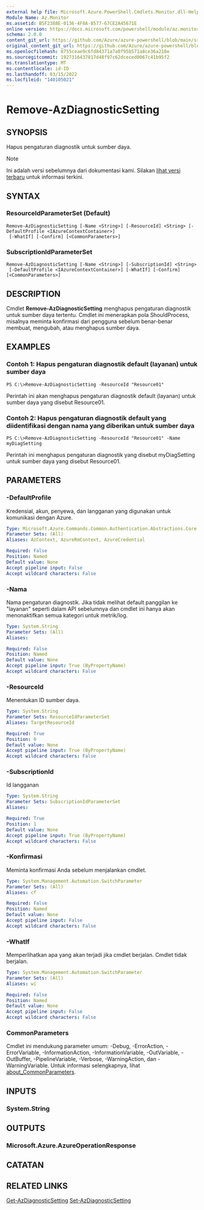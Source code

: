 ```yaml
---
external help file: Microsoft.Azure.PowerShell.Cmdlets.Monitor.dll-Help.xml
Module Name: Az.Monitor
ms.assetid: B5F2388E-0136-4F8A-8577-67CE2A45671E
online version: https://docs.microsoft.com/powershell/module/az.monitor/remove-azdiagnosticsetting
schema: 2.0.0
content_git_url: https://github.com/Azure/azure-powershell/blob/main/src/Monitor/Monitor/help/Remove-AzDiagnosticSetting.md
original_content_git_url: https://github.com/Azure/azure-powershell/blob/main/src/Monitor/Monitor/help/Remove-AzDiagnosticSetting.md
ms.openlocfilehash: 8755ceae9c6fd84371a7a0f95b571a8ce36a218e
ms.sourcegitcommit: 1927316437817d48f97c62dceced0067c41b95f2
ms.translationtype: MT
ms.contentlocale: id-ID
ms.lasthandoff: 03/15/2022
ms.locfileid: "140105021"
---
```

# Remove-AzDiagnosticSetting

## SYNOPSIS
Hapus pengaturan diagnostik untuk sumber daya.

> [!NOTE]
>Ini adalah versi sebelumnya dari dokumentasi kami. Silakan [lihat versi terbaru](/powershell/module/az.monitor/remove-azdiagnosticsetting) untuk informasi terkini.

## SYNTAX

### ResourceIdParameterSet (Default)
```
Remove-AzDiagnosticSetting [-Name <String>] [-ResourceId] <String> [-DefaultProfile <IAzureContextContainer>]
 [-WhatIf] [-Confirm] [<CommonParameters>]
```

### SubscriptionIdParameterSet
```
Remove-AzDiagnosticSetting [-Name <String>] [-SubscriptionId] <String>
 [-DefaultProfile <IAzureContextContainer>] [-WhatIf] [-Confirm] [<CommonParameters>]
```

## DESCRIPTION
Cmdlet **Remove-AzDiagnosticSetting** menghapus pengaturan diagnostik untuk sumber daya tertentu.
Cmdlet ini menerapkan pola ShouldProcess, misalnya meminta konfirmasi dari pengguna sebelum benar-benar membuat, mengubah, atau menghapus sumber daya.

## EXAMPLES

### Contoh 1: Hapus pengaturan diagnostik default (layanan) untuk sumber daya
```
PS C:\>Remove-AzDiagnosticSetting -ResourceId "Resource01"
```

Perintah ini akan menghapus pengaturan diagnostik default (layanan) untuk sumber daya yang disebut Resource01.

### Contoh 2: Hapus pengaturan diagnostik default yang diidentifikasi dengan nama yang diberikan untuk sumber daya
```
PS C:\>Remove-AzDiagnosticSetting -ResourceId "Resource01" -Name myDiagSetting
```

Perintah ini menghapus pengaturan diagnostik yang disebut myDiagSetting untuk sumber daya yang disebut Resource01.

## PARAMETERS

### -DefaultProfile
Kredensial, akun, penyewa, dan langganan yang digunakan untuk komunikasi dengan Azure.

```yaml
Type: Microsoft.Azure.Commands.Common.Authentication.Abstractions.Core.IAzureContextContainer
Parameter Sets: (All)
Aliases: AzContext, AzureRmContext, AzureCredential

Required: False
Position: Named
Default value: None
Accept pipeline input: False
Accept wildcard characters: False
```

### -Nama
Nama pengaturan diagnostik. Jika tidak melihat default panggilan ke "layanan" seperti dalam API sebelumnya dan cmdlet ini hanya akan menonaktifkan semua kategori untuk metrik/log.

```yaml
Type: System.String
Parameter Sets: (All)
Aliases:

Required: False
Position: Named
Default value: None
Accept pipeline input: True (ByPropertyName)
Accept wildcard characters: False
```

### -ResourceId
Menentukan ID sumber daya.

```yaml
Type: System.String
Parameter Sets: ResourceIdParameterSet
Aliases: TargetResourceId

Required: True
Position: 0
Default value: None
Accept pipeline input: True (ByPropertyName)
Accept wildcard characters: False
```

### -SubscriptionId
Id langganan

```yaml
Type: System.String
Parameter Sets: SubscriptionIdParameterSet
Aliases:

Required: True
Position: 1
Default value: None
Accept pipeline input: True (ByPropertyName)
Accept wildcard characters: False
```

### -Konfirmasi
Meminta konfirmasi Anda sebelum menjalankan cmdlet.

```yaml
Type: System.Management.Automation.SwitchParameter
Parameter Sets: (All)
Aliases: cf

Required: False
Position: Named
Default value: None
Accept pipeline input: False
Accept wildcard characters: False
```

### -WhatIf
Memperlihatkan apa yang akan terjadi jika cmdlet berjalan. Cmdlet tidak berjalan.

```yaml
Type: System.Management.Automation.SwitchParameter
Parameter Sets: (All)
Aliases: wi

Required: False
Position: Named
Default value: None
Accept pipeline input: False
Accept wildcard characters: False
```

### CommonParameters
Cmdlet ini mendukung parameter umum: -Debug, -ErrorAction, -ErrorVariable, -InformationAction, -InformationVariable, -OutVariable, -OutBuffer, -PipelineVariable, -Verbose, -WarningAction, dan -WarningVariable. Untuk informasi selengkapnya, lihat [about_CommonParameters](http://go.microsoft.com/fwlink/?LinkID=113216).

## INPUTS

### System.String

## OUTPUTS

### Microsoft.Azure.AzureOperationResponse

## CATATAN

## RELATED LINKS

[Get-AzDiagnosticSetting](./Get-AzDiagnosticSetting.md)
 [Set-AzDiagnosticSetting](./Set-AzDiagnosticSetting.md)
